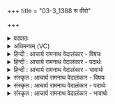 +++
title = "03-3_1388 स वीरो"

+++
<details><summary>पदपाठः</summary>

सः। वी꣣रः꣢। द꣣क्षसा꣡ध꣢नः। द꣣क्ष। सा꣡ध꣢꣯नः। वि। यः। त꣣स्त꣡म्भ꣢। रो꣡द꣢꣯सी꣣इ꣡ति꣢। ह꣡रिः꣢꣯। प꣣वि꣡त्रे꣢। अ꣣व्यत। वेधाः꣢। न। यो꣡नि꣢꣯म्। आ꣣स꣡द꣢म्। आ꣣। स꣡द꣢꣯म्। १३८८।
</details>

<details><summary>अधिमन्त्रम् (VC)</summary>

- पवमानः सोमः
- प्रजापतिर्वैश्वामित्रो वाच्यो वा
- अनुष्टुप्
- गान्धारः
</details>

<details><summary>हिन्दी : आचार्य रामनाथ वेदालंकार - विषयः</summary>

अगले मन्त्र में परमेश्वर का महत्त्व वर्णित है ॥
</details>

<details><summary>हिन्दी : आचार्य रामनाथ वेदालंकार - पदार्थः</summary>

पदार्थान्वय -  (सः) वह (वीरः) काम, क्रोध आदि शत्रुओं को कम्पायमान करनेवाला वीर सोम परमेश्वर (दक्षसाधनः) बल का साधक है, (यः) जो (रोदसी) द्युलोक और भूलोक को (तस्तम्भ) थामे हुए है। (वेधाः न) सूर्य के समान वह (हरिः) पापहर्ता परमेश्वर (योनिम्) आत्मा-रूप घर में (आसदम्) बैठने के लिए (पवित्रे) पवित्र अन्तःकरण में (अव्यत) आता है ॥३॥ यहाँ उपमालङ्कार है ॥३॥
</details>

<details><summary>हिन्दी : आचार्य रामनाथ वेदालंकार - भावार्थः</summary>

भावार्थ -  जो बलवान् जगदीश्वर सब संसार को धारण करता है,उसकी उपासना से सीमित शक्तिवाला भी मनुष्य महान् शक्तिवाला और शत्रुओं को हराने में समर्थ हो जाता है ॥३॥
</details>

<details><summary>संस्कृत : आचार्य रामनाथ वेदालंकार - विषयः</summary>

अथ परमेश्वरस्य महत्त्वमाह।
</details>

<details><summary>संस्कृत : आचार्य रामनाथ वेदालंकार - पदार्थः</summary>

पदार्थान्वय -  (सः) असौ (वीरः) कामक्रोधादिशत्रुप्रकम्पकः शूरः सोमः परमेश्वरः। [वीरो वीरयत्यमित्रान्, वेतेर्वा स्याद् गतिकर्मणः, वीरयतेर्वा। निरु० १।६।] (दक्षसाधनः) बलसाधनो वर्तते, (यः रोदसी) द्यावापृथिव्यौ (तस्तम्भ) धारयति। (वेधाः न) सूर्य इव सः (हरिः) पापहर्ता सोमः परमेश्वरः (योनिम्) आत्मरूपं गृहम् (आसदम्) आसत्तुम् (पवित्रे) परिपूतेऽन्तःकरणे (अव्यत) आगच्छति ॥३॥ अत्रोपमालङ्कारः ॥३॥
</details>

<details><summary>संस्कृत : आचार्य रामनाथ वेदालंकार - भावार्थः</summary>

भावार्थ -  यो बलवान् जगदीश्वरः सर्वं जगद्धारयति तस्योपासनेन सीमितशक्तिरपि मानवो महाशक्तिः शत्रुपराजयसमर्थश्च जायते ॥३॥
</details>